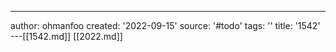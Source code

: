 ---
author: ohmanfoo
created: '2022-09-15'
source: '#todo'
tags: ''
title: '1542'
---[[1542.md]]
[[2022.md]]
